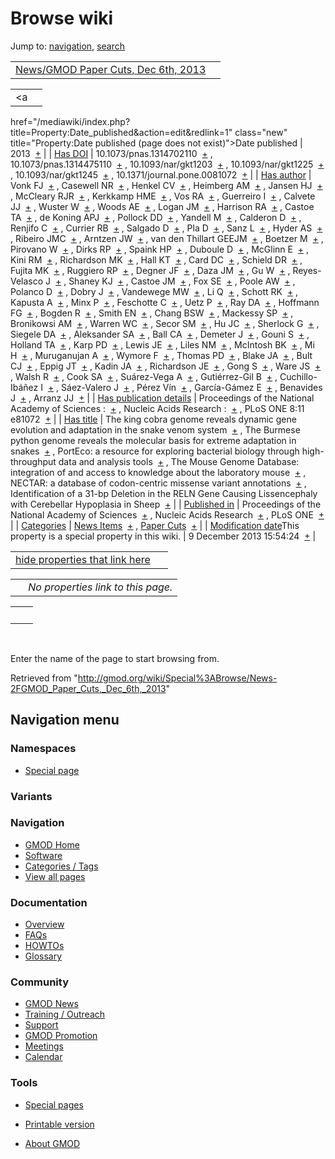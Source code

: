 









<span id="top"></span>







# <span dir="auto">Browse wiki</span>









Jump to: [navigation](#mw-navigation), [search](#p-search)





|  |  |
|----|----|
| [News/GMOD Paper Cuts, Dec 6th, 2013](/wiki/News/GMOD_Paper_Cuts,_Dec_6th,_2013 "News/GMOD Paper Cuts, Dec 6th, 2013") |  |

|  |  |
|----|----|
| <a
href="/mediawiki/index.php?title=Property:Date_published&amp;action=edit&amp;redlink=1"
class="new"
title="Property:Date published (page does not exist)">Date published</a> | <span class="smwb-value">2013  <span class="smwsearch">[+](/wiki/Special%3ASearchByProperty/Date-20published/2013 "Special%3ASearchByProperty/Date-20published/2013")</span></span> |
| <a
href="/mediawiki/index.php?title=Property:Has_DOI&amp;action=edit&amp;redlink=1"
class="new" title="Property:Has DOI (page does not exist)">Has DOI</a> | <span class="smwb-value">10.1073/pnas.1314702110  <span class="smwsearch">[+](/wiki/Special%3ASearchByProperty/Has-20DOI/10.1073-2Fpnas.1314702110 "Special%3ASearchByProperty/Has-20DOI/10.1073-2Fpnas.1314702110")</span></span> , <span class="smwb-value">10.1073/pnas.1314475110  <span class="smwsearch">[+](/wiki/Special%3ASearchByProperty/Has-20DOI/10.1073-2Fpnas.1314475110 "Special%3ASearchByProperty/Has-20DOI/10.1073-2Fpnas.1314475110")</span></span> , <span class="smwb-value">10.1093/nar/gkt1203  <span class="smwsearch">[+](/wiki/Special%3ASearchByProperty/Has-20DOI/10.1093-2Fnar-2Fgkt1203 "Special%3ASearchByProperty/Has-20DOI/10.1093-2Fnar-2Fgkt1203")</span></span> , <span class="smwb-value">10.1093/nar/gkt1225  <span class="smwsearch">[+](/wiki/Special%3ASearchByProperty/Has-20DOI/10.1093-2Fnar-2Fgkt1225 "Special%3ASearchByProperty/Has-20DOI/10.1093-2Fnar-2Fgkt1225")</span></span> , <span class="smwb-value">10.1093/nar/gkt1245  <span class="smwsearch">[+](/wiki/Special%3ASearchByProperty/Has-20DOI/10.1093-2Fnar-2Fgkt1245 "Special%3ASearchByProperty/Has-20DOI/10.1093-2Fnar-2Fgkt1245")</span></span> , <span class="smwb-value">10.1371/journal.pone.0081072  <span class="smwsearch">[+](/wiki/Special%3ASearchByProperty/Has-20DOI/10.1371-2Fjournal.pone.0081072 "Special%3ASearchByProperty/Has-20DOI/10.1371-2Fjournal.pone.0081072")</span></span> |
| <a
href="/mediawiki/index.php?title=Property:Has_author&amp;action=edit&amp;redlink=1"
class="new"
title="Property:Has author (page does not exist)">Has author</a> | <span class="smwb-value">Vonk FJ  <span class="smwsearch">[+](/wiki/Special%3ASearchByProperty/Has-20author/Vonk-20FJ "Special%3ASearchByProperty/Has-20author/Vonk-20FJ")</span></span> , <span class="smwb-value">Casewell NR  <span class="smwsearch">[+](/wiki/Special%3ASearchByProperty/Has-20author/Casewell-20NR "Special%3ASearchByProperty/Has-20author/Casewell-20NR")</span></span> , <span class="smwb-value">Henkel CV  <span class="smwsearch">[+](/wiki/Special%3ASearchByProperty/Has-20author/Henkel-20CV "Special%3ASearchByProperty/Has-20author/Henkel-20CV")</span></span> , <span class="smwb-value">Heimberg AM  <span class="smwsearch">[+](/wiki/Special%3ASearchByProperty/Has-20author/Heimberg-20AM "Special%3ASearchByProperty/Has-20author/Heimberg-20AM")</span></span> , <span class="smwb-value">Jansen HJ  <span class="smwsearch">[+](/wiki/Special%3ASearchByProperty/Has-20author/Jansen-20HJ "Special%3ASearchByProperty/Has-20author/Jansen-20HJ")</span></span> , <span class="smwb-value">McCleary RJR  <span class="smwsearch">[+](/wiki/Special%3ASearchByProperty/Has-20author/McCleary-20RJR "Special%3ASearchByProperty/Has-20author/McCleary-20RJR")</span></span> , <span class="smwb-value">Kerkkamp HME  <span class="smwsearch">[+](/wiki/Special%3ASearchByProperty/Has-20author/Kerkkamp-20HME "Special%3ASearchByProperty/Has-20author/Kerkkamp-20HME")</span></span> , <span class="smwb-value">Vos RA  <span class="smwsearch">[+](/wiki/Special%3ASearchByProperty/Has-20author/Vos-20RA "Special%3ASearchByProperty/Has-20author/Vos-20RA")</span></span> , <span class="smwb-value">Guerreiro I  <span class="smwsearch">[+](/wiki/Special%3ASearchByProperty/Has-20author/Guerreiro-20I "Special%3ASearchByProperty/Has-20author/Guerreiro-20I")</span></span> , <span class="smwb-value">Calvete JJ  <span class="smwsearch">[+](/wiki/Special%3ASearchByProperty/Has-20author/Calvete-20JJ "Special%3ASearchByProperty/Has-20author/Calvete-20JJ")</span></span> , <span class="smwb-value">Wuster W  <span class="smwsearch">[+](/wiki/Special%3ASearchByProperty/Has-20author/Wuster-20W "Special%3ASearchByProperty/Has-20author/Wuster-20W")</span></span> , <span class="smwb-value">Woods AE  <span class="smwsearch">[+](/wiki/Special%3ASearchByProperty/Has-20author/Woods-20AE "Special%3ASearchByProperty/Has-20author/Woods-20AE")</span></span> , <span class="smwb-value">Logan JM  <span class="smwsearch">[+](/wiki/Special%3ASearchByProperty/Has-20author/Logan-20JM "Special%3ASearchByProperty/Has-20author/Logan-20JM")</span></span> , <span class="smwb-value">Harrison RA  <span class="smwsearch">[+](/wiki/Special%3ASearchByProperty/Has-20author/Harrison-20RA "Special%3ASearchByProperty/Has-20author/Harrison-20RA")</span></span> , <span class="smwb-value">Castoe TA  <span class="smwsearch">[+](/wiki/Special%3ASearchByProperty/Has-20author/Castoe-20TA "Special%3ASearchByProperty/Has-20author/Castoe-20TA")</span></span> , <span class="smwb-value">de Koning APJ  <span class="smwsearch">[+](/wiki/Special%3ASearchByProperty/Has-20author/de-20Koning-20APJ "Special%3ASearchByProperty/Has-20author/de-20Koning-20APJ")</span></span> , <span class="smwb-value">Pollock DD  <span class="smwsearch">[+](/wiki/Special%3ASearchByProperty/Has-20author/Pollock-20DD "Special%3ASearchByProperty/Has-20author/Pollock-20DD")</span></span> , <span class="smwb-value">Yandell M  <span class="smwsearch">[+](/wiki/Special%3ASearchByProperty/Has-20author/Yandell-20M "Special%3ASearchByProperty/Has-20author/Yandell-20M")</span></span> , <span class="smwb-value">Calderon D  <span class="smwsearch">[+](/wiki/Special%3ASearchByProperty/Has-20author/Calderon-20D "Special%3ASearchByProperty/Has-20author/Calderon-20D")</span></span> , <span class="smwb-value">Renjifo C  <span class="smwsearch">[+](/wiki/Special%3ASearchByProperty/Has-20author/Renjifo-20C "Special%3ASearchByProperty/Has-20author/Renjifo-20C")</span></span> , <span class="smwb-value">Currier RB  <span class="smwsearch">[+](/wiki/Special%3ASearchByProperty/Has-20author/Currier-20RB "Special%3ASearchByProperty/Has-20author/Currier-20RB")</span></span> , <span class="smwb-value">Salgado D  <span class="smwsearch">[+](/wiki/Special%3ASearchByProperty/Has-20author/Salgado-20D "Special%3ASearchByProperty/Has-20author/Salgado-20D")</span></span> , <span class="smwb-value">Pla D  <span class="smwsearch">[+](/wiki/Special%3ASearchByProperty/Has-20author/Pla-20D "Special%3ASearchByProperty/Has-20author/Pla-20D")</span></span> , <span class="smwb-value">Sanz L  <span class="smwsearch">[+](/wiki/Special%3ASearchByProperty/Has-20author/Sanz-20L "Special%3ASearchByProperty/Has-20author/Sanz-20L")</span></span> , <span class="smwb-value">Hyder AS  <span class="smwsearch">[+](/wiki/Special%3ASearchByProperty/Has-20author/Hyder-20AS "Special%3ASearchByProperty/Has-20author/Hyder-20AS")</span></span> , <span class="smwb-value">Ribeiro JMC  <span class="smwsearch">[+](/wiki/Special%3ASearchByProperty/Has-20author/Ribeiro-20JMC "Special%3ASearchByProperty/Has-20author/Ribeiro-20JMC")</span></span> , <span class="smwb-value">Arntzen JW  <span class="smwsearch">[+](/wiki/Special%3ASearchByProperty/Has-20author/Arntzen-20JW "Special%3ASearchByProperty/Has-20author/Arntzen-20JW")</span></span> , <span class="smwb-value">van den Thillart GEEJM  <span class="smwsearch">[+](/wiki/Special%3ASearchByProperty/Has-20author/van-20den-20Thillart-20GEEJM "Special%3ASearchByProperty/Has-20author/van-20den-20Thillart-20GEEJM")</span></span> , <span class="smwb-value">Boetzer M  <span class="smwsearch">[+](/wiki/Special%3ASearchByProperty/Has-20author/Boetzer-20M "Special%3ASearchByProperty/Has-20author/Boetzer-20M")</span></span> , <span class="smwb-value">Pirovano W  <span class="smwsearch">[+](/wiki/Special%3ASearchByProperty/Has-20author/Pirovano-20W "Special%3ASearchByProperty/Has-20author/Pirovano-20W")</span></span> , <span class="smwb-value">Dirks RP  <span class="smwsearch">[+](/wiki/Special%3ASearchByProperty/Has-20author/Dirks-20RP "Special%3ASearchByProperty/Has-20author/Dirks-20RP")</span></span> , <span class="smwb-value">Spaink HP  <span class="smwsearch">[+](/wiki/Special%3ASearchByProperty/Has-20author/Spaink-20HP "Special%3ASearchByProperty/Has-20author/Spaink-20HP")</span></span> , <span class="smwb-value">Duboule D  <span class="smwsearch">[+](/wiki/Special%3ASearchByProperty/Has-20author/Duboule-20D "Special%3ASearchByProperty/Has-20author/Duboule-20D")</span></span> , <span class="smwb-value">McGlinn E  <span class="smwsearch">[+](/wiki/Special%3ASearchByProperty/Has-20author/McGlinn-20E "Special%3ASearchByProperty/Has-20author/McGlinn-20E")</span></span> , <span class="smwb-value">Kini RM  <span class="smwsearch">[+](/wiki/Special%3ASearchByProperty/Has-20author/Kini-20RM "Special%3ASearchByProperty/Has-20author/Kini-20RM")</span></span> , <span class="smwb-value">Richardson MK  <span class="smwsearch">[+](/wiki/Special%3ASearchByProperty/Has-20author/Richardson-20MK "Special%3ASearchByProperty/Has-20author/Richardson-20MK")</span></span> , <span class="smwb-value">Hall KT  <span class="smwsearch">[+](/wiki/Special%3ASearchByProperty/Has-20author/Hall-20KT "Special%3ASearchByProperty/Has-20author/Hall-20KT")</span></span> , <span class="smwb-value">Card DC  <span class="smwsearch">[+](/wiki/Special%3ASearchByProperty/Has-20author/Card-20DC "Special%3ASearchByProperty/Has-20author/Card-20DC")</span></span> , <span class="smwb-value">Schield DR  <span class="smwsearch">[+](/wiki/Special%3ASearchByProperty/Has-20author/Schield-20DR "Special%3ASearchByProperty/Has-20author/Schield-20DR")</span></span> , <span class="smwb-value">Fujita MK  <span class="smwsearch">[+](/wiki/Special%3ASearchByProperty/Has-20author/Fujita-20MK "Special%3ASearchByProperty/Has-20author/Fujita-20MK")</span></span> , <span class="smwb-value">Ruggiero RP  <span class="smwsearch">[+](/wiki/Special%3ASearchByProperty/Has-20author/Ruggiero-20RP "Special%3ASearchByProperty/Has-20author/Ruggiero-20RP")</span></span> , <span class="smwb-value">Degner JF  <span class="smwsearch">[+](/wiki/Special%3ASearchByProperty/Has-20author/Degner-20JF "Special%3ASearchByProperty/Has-20author/Degner-20JF")</span></span> , <span class="smwb-value">Daza JM  <span class="smwsearch">[+](/wiki/Special%3ASearchByProperty/Has-20author/Daza-20JM "Special%3ASearchByProperty/Has-20author/Daza-20JM")</span></span> , <span class="smwb-value">Gu W  <span class="smwsearch">[+](/wiki/Special%3ASearchByProperty/Has-20author/Gu-20W "Special%3ASearchByProperty/Has-20author/Gu-20W")</span></span> , <span class="smwb-value">Reyes-Velasco J  <span class="smwsearch">[+](/wiki/Special%3ASearchByProperty/Has-20author/Reyes-2DVelasco-20J "Special%3ASearchByProperty/Has-20author/Reyes-2DVelasco-20J")</span></span> , <span class="smwb-value">Shaney KJ  <span class="smwsearch">[+](/wiki/Special%3ASearchByProperty/Has-20author/Shaney-20KJ "Special%3ASearchByProperty/Has-20author/Shaney-20KJ")</span></span> , <span class="smwb-value">Castoe JM  <span class="smwsearch">[+](/wiki/Special%3ASearchByProperty/Has-20author/Castoe-20JM "Special%3ASearchByProperty/Has-20author/Castoe-20JM")</span></span> , <span class="smwb-value">Fox SE  <span class="smwsearch">[+](/wiki/Special%3ASearchByProperty/Has-20author/Fox-20SE "Special%3ASearchByProperty/Has-20author/Fox-20SE")</span></span> , <span class="smwb-value">Poole AW  <span class="smwsearch">[+](/wiki/Special%3ASearchByProperty/Has-20author/Poole-20AW "Special%3ASearchByProperty/Has-20author/Poole-20AW")</span></span> , <span class="smwb-value">Polanco D  <span class="smwsearch">[+](/wiki/Special%3ASearchByProperty/Has-20author/Polanco-20D "Special%3ASearchByProperty/Has-20author/Polanco-20D")</span></span> , <span class="smwb-value">Dobry J  <span class="smwsearch">[+](/wiki/Special%3ASearchByProperty/Has-20author/Dobry-20J "Special%3ASearchByProperty/Has-20author/Dobry-20J")</span></span> , <span class="smwb-value">Vandewege MW  <span class="smwsearch">[+](/wiki/Special%3ASearchByProperty/Has-20author/Vandewege-20MW "Special%3ASearchByProperty/Has-20author/Vandewege-20MW")</span></span> , <span class="smwb-value">Li Q  <span class="smwsearch">[+](/wiki/Special%3ASearchByProperty/Has-20author/Li-20Q "Special%3ASearchByProperty/Has-20author/Li-20Q")</span></span> , <span class="smwb-value">Schott RK  <span class="smwsearch">[+](/wiki/Special%3ASearchByProperty/Has-20author/Schott-20RK "Special%3ASearchByProperty/Has-20author/Schott-20RK")</span></span> , <span class="smwb-value">Kapusta A  <span class="smwsearch">[+](/wiki/Special%3ASearchByProperty/Has-20author/Kapusta-20A "Special%3ASearchByProperty/Has-20author/Kapusta-20A")</span></span> , <span class="smwb-value">Minx P  <span class="smwsearch">[+](/wiki/Special%3ASearchByProperty/Has-20author/Minx-20P "Special%3ASearchByProperty/Has-20author/Minx-20P")</span></span> , <span class="smwb-value">Feschotte C  <span class="smwsearch">[+](/wiki/Special%3ASearchByProperty/Has-20author/Feschotte-20C "Special%3ASearchByProperty/Has-20author/Feschotte-20C")</span></span> , <span class="smwb-value">Uetz P  <span class="smwsearch">[+](/wiki/Special%3ASearchByProperty/Has-20author/Uetz-20P "Special%3ASearchByProperty/Has-20author/Uetz-20P")</span></span> , <span class="smwb-value">Ray DA  <span class="smwsearch">[+](/wiki/Special%3ASearchByProperty/Has-20author/Ray-20DA "Special%3ASearchByProperty/Has-20author/Ray-20DA")</span></span> , <span class="smwb-value">Hoffmann FG  <span class="smwsearch">[+](/wiki/Special%3ASearchByProperty/Has-20author/Hoffmann-20FG "Special%3ASearchByProperty/Has-20author/Hoffmann-20FG")</span></span> , <span class="smwb-value">Bogden R  <span class="smwsearch">[+](/wiki/Special%3ASearchByProperty/Has-20author/Bogden-20R "Special%3ASearchByProperty/Has-20author/Bogden-20R")</span></span> , <span class="smwb-value">Smith EN  <span class="smwsearch">[+](/wiki/Special%3ASearchByProperty/Has-20author/Smith-20EN "Special%3ASearchByProperty/Has-20author/Smith-20EN")</span></span> , <span class="smwb-value">Chang BSW  <span class="smwsearch">[+](/wiki/Special%3ASearchByProperty/Has-20author/Chang-20BSW "Special%3ASearchByProperty/Has-20author/Chang-20BSW")</span></span> , <span class="smwb-value">Mackessy SP  <span class="smwsearch">[+](/wiki/Special%3ASearchByProperty/Has-20author/Mackessy-20SP "Special%3ASearchByProperty/Has-20author/Mackessy-20SP")</span></span> , <span class="smwb-value">Bronikowsi AM  <span class="smwsearch">[+](/wiki/Special%3ASearchByProperty/Has-20author/Bronikowsi-20AM "Special%3ASearchByProperty/Has-20author/Bronikowsi-20AM")</span></span> , <span class="smwb-value">Warren WC  <span class="smwsearch">[+](/wiki/Special%3ASearchByProperty/Has-20author/Warren-20WC "Special%3ASearchByProperty/Has-20author/Warren-20WC")</span></span> , <span class="smwb-value">Secor SM  <span class="smwsearch">[+](/wiki/Special%3ASearchByProperty/Has-20author/Secor-20SM "Special%3ASearchByProperty/Has-20author/Secor-20SM")</span></span> , <span class="smwb-value">Hu JC  <span class="smwsearch">[+](/wiki/Special%3ASearchByProperty/Has-20author/Hu-20JC "Special%3ASearchByProperty/Has-20author/Hu-20JC")</span></span> , <span class="smwb-value">Sherlock G  <span class="smwsearch">[+](/wiki/Special%3ASearchByProperty/Has-20author/Sherlock-20G "Special%3ASearchByProperty/Has-20author/Sherlock-20G")</span></span> , <span class="smwb-value">Siegele DA  <span class="smwsearch">[+](/wiki/Special%3ASearchByProperty/Has-20author/Siegele-20DA "Special%3ASearchByProperty/Has-20author/Siegele-20DA")</span></span> , <span class="smwb-value">Aleksander SA  <span class="smwsearch">[+](/wiki/Special%3ASearchByProperty/Has-20author/Aleksander-20SA "Special%3ASearchByProperty/Has-20author/Aleksander-20SA")</span></span> , <span class="smwb-value">Ball CA  <span class="smwsearch">[+](/wiki/Special%3ASearchByProperty/Has-20author/Ball-20CA "Special%3ASearchByProperty/Has-20author/Ball-20CA")</span></span> , <span class="smwb-value">Demeter J  <span class="smwsearch">[+](/wiki/Special%3ASearchByProperty/Has-20author/Demeter-20J "Special%3ASearchByProperty/Has-20author/Demeter-20J")</span></span> , <span class="smwb-value">Gouni S  <span class="smwsearch">[+](/wiki/Special%3ASearchByProperty/Has-20author/Gouni-20S "Special%3ASearchByProperty/Has-20author/Gouni-20S")</span></span> , <span class="smwb-value">Holland TA  <span class="smwsearch">[+](/wiki/Special%3ASearchByProperty/Has-20author/Holland-20TA "Special%3ASearchByProperty/Has-20author/Holland-20TA")</span></span> , <span class="smwb-value">Karp PD  <span class="smwsearch">[+](/wiki/Special%3ASearchByProperty/Has-20author/Karp-20PD "Special%3ASearchByProperty/Has-20author/Karp-20PD")</span></span> , <span class="smwb-value">Lewis JE  <span class="smwsearch">[+](/wiki/Special%3ASearchByProperty/Has-20author/Lewis-20JE "Special%3ASearchByProperty/Has-20author/Lewis-20JE")</span></span> , <span class="smwb-value">Liles NM  <span class="smwsearch">[+](/wiki/Special%3ASearchByProperty/Has-20author/Liles-20NM "Special%3ASearchByProperty/Has-20author/Liles-20NM")</span></span> , <span class="smwb-value">McIntosh BK  <span class="smwsearch">[+](/wiki/Special%3ASearchByProperty/Has-20author/McIntosh-20BK "Special%3ASearchByProperty/Has-20author/McIntosh-20BK")</span></span> , <span class="smwb-value">Mi H  <span class="smwsearch">[+](/wiki/Special%3ASearchByProperty/Has-20author/Mi-20H "Special%3ASearchByProperty/Has-20author/Mi-20H")</span></span> , <span class="smwb-value">Muruganujan A  <span class="smwsearch">[+](/wiki/Special%3ASearchByProperty/Has-20author/Muruganujan-20A "Special%3ASearchByProperty/Has-20author/Muruganujan-20A")</span></span> , <span class="smwb-value">Wymore F  <span class="smwsearch">[+](/wiki/Special%3ASearchByProperty/Has-20author/Wymore-20F "Special%3ASearchByProperty/Has-20author/Wymore-20F")</span></span> , <span class="smwb-value">Thomas PD  <span class="smwsearch">[+](/wiki/Special%3ASearchByProperty/Has-20author/Thomas-20PD "Special%3ASearchByProperty/Has-20author/Thomas-20PD")</span></span> , <span class="smwb-value">Blake JA  <span class="smwsearch">[+](/wiki/Special%3ASearchByProperty/Has-20author/Blake-20JA "Special%3ASearchByProperty/Has-20author/Blake-20JA")</span></span> , <span class="smwb-value">Bult CJ  <span class="smwsearch">[+](/wiki/Special%3ASearchByProperty/Has-20author/Bult-20CJ "Special%3ASearchByProperty/Has-20author/Bult-20CJ")</span></span> , <span class="smwb-value">Eppig JT  <span class="smwsearch">[+](/wiki/Special%3ASearchByProperty/Has-20author/Eppig-20JT "Special%3ASearchByProperty/Has-20author/Eppig-20JT")</span></span> , <span class="smwb-value">Kadin JA  <span class="smwsearch">[+](/wiki/Special%3ASearchByProperty/Has-20author/Kadin-20JA "Special%3ASearchByProperty/Has-20author/Kadin-20JA")</span></span> , <span class="smwb-value">Richardson JE  <span class="smwsearch">[+](/wiki/Special%3ASearchByProperty/Has-20author/Richardson-20JE "Special%3ASearchByProperty/Has-20author/Richardson-20JE")</span></span> , <span class="smwb-value">Gong S  <span class="smwsearch">[+](/wiki/Special%3ASearchByProperty/Has-20author/Gong-20S "Special%3ASearchByProperty/Has-20author/Gong-20S")</span></span> , <span class="smwb-value">Ware JS  <span class="smwsearch">[+](/wiki/Special%3ASearchByProperty/Has-20author/Ware-20JS "Special%3ASearchByProperty/Has-20author/Ware-20JS")</span></span> , <span class="smwb-value">Walsh R  <span class="smwsearch">[+](/wiki/Special%3ASearchByProperty/Has-20author/Walsh-20R "Special%3ASearchByProperty/Has-20author/Walsh-20R")</span></span> , <span class="smwb-value">Cook SA  <span class="smwsearch">[+](/wiki/Special%3ASearchByProperty/Has-20author/Cook-20SA "Special%3ASearchByProperty/Has-20author/Cook-20SA")</span></span> , <span class="smwb-value">Suárez-Vega A  <span class="smwsearch">[+](/wiki/Special%3ASearchByProperty/Has-20author/Su%C3%A1rez-2DVega-20A "Special%3ASearchByProperty/Has-20author/Suárez-2DVega-20A")</span></span> , <span class="smwb-value">Gutiérrez-Gil B  <span class="smwsearch">[+](/wiki/Special%3ASearchByProperty/Has-20author/Guti%C3%A9rrez-2DGil-20B "Special%3ASearchByProperty/Has-20author/Gutiérrez-2DGil-20B")</span></span> , <span class="smwb-value">Cuchillo-Ibáñez I  <span class="smwsearch">[+](/wiki/Special%3ASearchByProperty/Has-20author/Cuchillo-2DIb%C3%A1%C3%B1ez-20I "Special%3ASearchByProperty/Has-20author/Cuchillo-2DIbáñez-20I")</span></span> , <span class="smwb-value">Sáez-Valero J  <span class="smwsearch">[+](/wiki/Special%3ASearchByProperty/Has-20author/S%C3%A1ez-2DValero-20J "Special%3ASearchByProperty/Has-20author/Sáez-2DValero-20J")</span></span> , <span class="smwb-value">Pérez Vín  <span class="smwsearch">[+](/wiki/Special%3ASearchByProperty/Has-20author/P%C3%A9rez-20V%C3%ADn "Special%3ASearchByProperty/Has-20author/Pérez-20Vín")</span></span> , <span class="smwb-value">García-Gámez E  <span class="smwsearch">[+](/wiki/Special%3ASearchByProperty/Has-20author/Garc%C3%ADa-2DG%C3%A1mez-20E "Special%3ASearchByProperty/Has-20author/García-2DGámez-20E")</span></span> , <span class="smwb-value">Benavides J  <span class="smwsearch">[+](/wiki/Special%3ASearchByProperty/Has-20author/Benavides-20J "Special%3ASearchByProperty/Has-20author/Benavides-20J")</span></span> , <span class="smwb-value">Arranz JJ  <span class="smwsearch">[+](/wiki/Special%3ASearchByProperty/Has-20author/Arranz-20JJ "Special%3ASearchByProperty/Has-20author/Arranz-20JJ")</span></span> |
| <a
href="/mediawiki/index.php?title=Property:Has_publication_details&amp;action=edit&amp;redlink=1"
class="new"
title="Property:Has publication details (page does not exist)">Has publication details</a> | <span class="smwb-value">Proceedings of the National Academy of Sciences :  <span class="smwsearch">[+](/wiki/Special%3ASearchByProperty/Has-20publication-20details/Proceedings-20of-20the-20National-20Academy-20of-20Sciences-20: "Special%3ASearchByProperty/Has-20publication-20details/Proceedings-20of-20the-20National-20Academy-20of-20Sciences-20:")</span></span> , <span class="smwb-value">Nucleic Acids Research :  <span class="smwsearch">[+](/wiki/Special%3ASearchByProperty/Has-20publication-20details/Nucleic-20Acids-20Research-20: "Special%3ASearchByProperty/Has-20publication-20details/Nucleic-20Acids-20Research-20:")</span></span> , <span class="smwb-value">PLoS ONE 8:11 e81072  <span class="smwsearch">[+](/wiki/Special%3ASearchByProperty/Has-20publication-20details/PLoS-20ONE-208:11-20e81072 "Special%3ASearchByProperty/Has-20publication-20details/PLoS-20ONE-208:11-20e81072")</span></span> |
| [Has title](/wiki/Property%3AHas_title "Property:Has title") | <span class="smwb-value">The king cobra genome reveals dynamic gene evolution and adaptation in the snake venom system  <span class="smwsearch">[+](/wiki/Special%3ASearchByProperty/Has-20title/The-20king-20cobra-20genome-20reveals-20dynamic-20gene-20evolution-20and-20adaptation-20in-20the-20snake-20venom-20system "Special%3ASearchByProperty/Has-20title/The-20king-20cobra-20genome-20reveals-20dynamic-20gene-20evolution-20and-20adaptation-20in-20the-20snake-20venom-20system")</span></span> , <span class="smwb-value">The Burmese python genome reveals the molecular basis for extreme adaptation in snakes  <span class="smwsearch">[+](/wiki/Special%3ASearchByProperty/Has-20title/The-20Burmese-20python-20genome-20reveals-20the-20molecular-20basis-20for-20extreme-20adaptation-20in-20snakes "Special%3ASearchByProperty/Has-20title/The-20Burmese-20python-20genome-20reveals-20the-20molecular-20basis-20for-20extreme-20adaptation-20in-20snakes")</span></span> , <span class="smwb-value">PortEco: a resource for exploring bacterial biology through high-throughput data and analysis tools  <span class="smwsearch">[+](/wiki/Special%3ASearchByProperty/Has-20title/PortEco%3A-20a-20resource-20for-20exploring-20bacterial-20biology-20through-20high-2Dthroughput-20data-20and-20analysis-20tools "Special%3ASearchByProperty/Has-20title/PortEco%3A-20a-20resource-20for-20exploring-20bacterial-20biology-20through-20high-2Dthroughput-20data-20and-20analysis-20tools")</span></span> , <span class="smwb-value">The Mouse Genome Database: integration of and access to knowledge about the laboratory mouse  <span class="smwsearch">[+](/wiki/Special%3ASearchByProperty/Has-20title/The-20Mouse-20Genome-20Database:-20integration-20of-20and-20access-20to-20knowledge-20about-20the-20laboratory-20mouse "Special%3ASearchByProperty/Has-20title/The-20Mouse-20Genome-20Database:-20integration-20of-20and-20access-20to-20knowledge-20about-20the-20laboratory-20mouse")</span></span> , <span class="smwb-value">NECTAR: a database of codon-centric missense variant annotations  <span class="smwsearch">[+](/wiki/Special%3ASearchByProperty/Has-20title/NECTAR:-20a-20database-20of-20codon-2Dcentric-20missense-20variant-20annotations "Special%3ASearchByProperty/Has-20title/NECTAR:-20a-20database-20of-20codon-2Dcentric-20missense-20variant-20annotations")</span></span> , <span class="smwb-value">Identification of a 31-bp Deletion in the RELN Gene Causing Lissencephaly with Cerebellar Hypoplasia in Sheep  <span class="smwsearch">[+](/wiki/Special%3ASearchByProperty/Has-20title/Identification-20of-20a-2031-2Dbp-20Deletion-20in-20the-20RELN-20Gene-20Causing-20Lissencephaly-20with-20Cerebellar-20Hypoplasia-20in-20Sheep "Special%3ASearchByProperty/Has-20title/Identification-20of-20a-2031-2Dbp-20Deletion-20in-20the-20RELN-20Gene-20Causing-20Lissencephaly-20with-20Cerebellar-20Hypoplasia-20in-20Sheep")</span></span> |
| <a
href="/mediawiki/index.php?title=Property:Published_in&amp;action=edit&amp;redlink=1"
class="new"
title="Property:Published in (page does not exist)">Published in</a> | <span class="smwb-value">Proceedings of the National Academy of Sciences  <span class="smwsearch">[+](/wiki/Special%3ASearchByProperty/Published-20in/Proceedings-20of-20the-20National-20Academy-20of-20Sciences "Special%3ASearchByProperty/Published-20in/Proceedings-20of-20the-20National-20Academy-20of-20Sciences")</span></span> , <span class="smwb-value">Nucleic Acids Research  <span class="smwsearch">[+](/wiki/Special%3ASearchByProperty/Published-20in/Nucleic-20Acids-20Research "Special%3ASearchByProperty/Published-20in/Nucleic-20Acids-20Research")</span></span> , <span class="smwb-value">PLoS ONE  <span class="smwsearch">[+](/wiki/Special%3ASearchByProperty/Published-20in/PLoS-20ONE "Special%3ASearchByProperty/Published-20in/PLoS-20ONE")</span></span> |
| [Categories](/wiki/Special%3ACategories "Special%3ACategories") | <span class="smwb-value">[News Items](/wiki/Category%3ANews_Items "Category%3ANews Items")  <span class="smwsearch">[+](/wiki/Special%3ASearchByProperty/News-20Items "Special%3ASearchByProperty/News-20Items")</span></span> , <span class="smwb-value">[Paper Cuts](/wiki/Category%3APaper_Cuts "Category%3APaper Cuts")  <span class="smwsearch">[+](/wiki/Special%3ASearchByProperty/Paper-20Cuts "Special%3ASearchByProperty/Paper-20Cuts")</span></span> |
| <span class="smw-highlighter" data-type="1" state="inline" data-title="Property"><span class="smwbuiltin">[Modification date](/wiki/Property:Modification_date "Property:Modification date")</span><span class="smwttcontent">This property is a special property in this wiki.</span></span> | <span class="smwb-value">9 December 2013 15:54:24  <span class="smwsearch">[+](/wiki/Special%3ASearchByProperty/Modification-20date/9-20December-202013-2015:54:24 "Special%3ASearchByProperty/Modification-20date/9-20December-202013-2015:54:24")</span></span> |

<span id="smw_browse_incoming"></span>

|  |  |
|----|----|
| [hide properties that link here](/mediawiki/index.php?title=Special:Browse&offset=0&dir=out&article=News%2FGMOD+Paper+Cuts%2C+Dec+6th%2C+2013)  |  |

|     |                                    |
|-----|------------------------------------|
|     | *No properties link to this page.* |

|     |     |
|-----|-----|
|     |     |

 

Enter the name of the page to start browsing from.  





Retrieved from
"<http://gmod.org/wiki/Special%3ABrowse/News-2FGMOD_Paper_Cuts,_Dec_6th,_2013>"

















## Navigation menu









### Namespaces

- <span id="ca-nstab-special">[Special
  page](/wiki/Special%3ABrowse/News-2FGMOD_Paper_Cuts,_Dec_6th,_2013 "This is a special page, you cannot edit the page itself")</span>





### 

### Variants[](#)



























<a href="/wiki/Main_Page"
style="background-image: url(http://gmod.org/images/GMOD-cogs.png);"
title="Visit the main page"></a>





### Navigation



- <span id="n-GMOD-Home">[GMOD Home](/wiki/Main_Page)</span>
- <span id="n-Software">[Software](/wiki/GMOD_Components)</span>
- <span id="n-Categories-.2F-Tags">[Categories /
  Tags](/wiki/Categories)</span>
- <span id="n-View-all-pages">[View all
  pages](/wiki/Special:AllPages)</span>







### Documentation



- <span id="n-Overview">[Overview](/wiki/Overview)</span>
- <span id="n-FAQs">[FAQs](/wiki/Category%3AFAQ)</span>
- <span id="n-HOWTOs">[HOWTOs](/wiki/Category%3AHOWTO)</span>
- <span id="n-Glossary">[Glossary](/wiki/Glossary)</span>







### Community



- <span id="n-GMOD-News">[GMOD News](/wiki/GMOD_News)</span>
- <span id="n-Training-.2F-Outreach">[Training /
  Outreach](/wiki/Training_and_Outreach)</span>
- <span id="n-Support">[Support](/wiki/Support)</span>
- <span id="n-GMOD-Promotion">[GMOD
  Promotion](/wiki/GMOD_Promotion)</span>
- <span id="n-Meetings">[Meetings](/wiki/Meetings)</span>
- <span id="n-Calendar">[Calendar](/wiki/Calendar)</span>







### Tools



- <span id="t-specialpages"><a href="/wiki/Special%3ASpecialPages" accesskey="q"
  title="A list of all special pages [q]">Special pages</a></span>
- <span id="t-print"><a
  href="/mediawiki/index.php?title=Special%3ABrowse/News-2FGMOD_Paper_Cuts,_Dec_6th,_2013&amp;printable=yes"
  rel="alternate" accesskey="p"
  title="Printable version of this page [p]">Printable version</a></span>











- <span id="footer-places-about">[About
  GMOD](/wiki/GMOD%3AAbout "GMOD%3AAbout")</span>

<!-- -->







